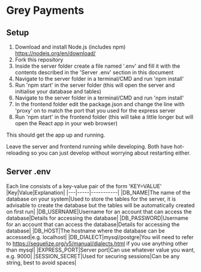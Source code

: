 # Grey Payments
## Setup
1. Download and install Node.js (includes npm) https://nodejs.org/en/download/
2. Fork this repository
3. Inside the server folder create a file named '.env' and fill it with the contents described in the 'Server .env' section in this document
4. Navigate to the server folder in a terminal/CMD and run 'npm install'
5. Run 'npm start' in the server folder (this will open the server and initialise your database and tables)
6. Navigate to the server folder in a terminal/CMD and run 'npm install'
7. In the frontend folder edit the package.json and change the line with 'proxy' on to match the port that you used for the express server
8. Run 'npm start' in the frontend folder (this will take a little longer but will open the React app in your web browser)

This should get the app up and running.

Leave the server and frontend running while developing. Both have hot-reloading so you can just develop without worrying about restarting either.

## Server .env
Each line consists of a key-value pair of the form 'KEY=VALUE'
|Key|Value|Explanation|
|---|-----|-----------|
|DB_NAME|The name of the database on your system|Used to store the tables for the server, it is advisable to create the database but the tables will be automatically created on first run|
|DB_USERNAME|Username for an account that can access the database|Details for accessing the database|
|DB_PASSWORD|Username for an account that can access the database|Details for accessing the database|
|DB_HOST|The hostname where the database can be accessed|e.g. localhost|
|DB_DIALECT|mysql/postgre|You will need to refer to https://sequelize.org/v5/manual/dialects.html if you use anything other than mysql|
|EXPRESS_PORT|Server port|Can use whatever value you want, e.g. 9000|
|SESSION_SECRET|Used for securing sessions|Can be any string, best to avoid spaces|
